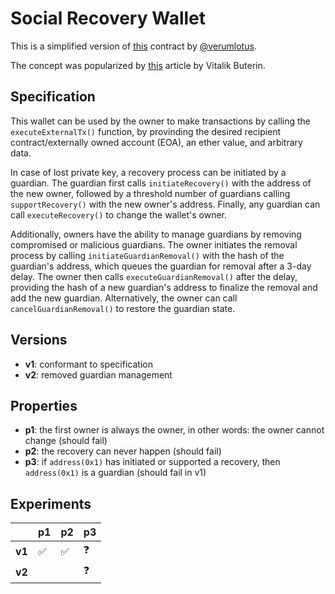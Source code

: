 # Social Recovery Wallet
This is a simplified version of
[this](https://github.com/verumlotus/social-recovery-wallet/blob/main/src/Wallet.sol)
contract by [@verumlotus](https://github.com/verumlotus). 

The concept was popularized by
[this](https://vitalik.ca/general/2021/01/11/recovery.html) article by Vitalik
Buterin.

## Specification
This wallet can be used by the owner to make transactions by calling the
`executeExternalTx()` function, by provinding the desired recipient
contract/externally owned account (EOA), an ether value, and arbitrary data.

In case of lost private key, a recovery process can be initiated by a guardian.
The guardian first calls `initiateRecovery()` with the address of the new
owner, followed by a threshold number of guardians calling `supportRecovery()`
with the new owner's address. Finally, any guardian can call
`executeRecovery()` to change the wallet's owner. 

Additionally, owners have the ability to manage guardians by removing
compromised or malicious guardians. The owner initiates the removal process by
calling `initiateGuardianRemoval()` with the hash of the guardian's address,
which queues the guardian for removal after a 3-day delay. The owner then calls
`executeGuardianRemoval()` after the delay, providing the hash of a new
guardian's address to finalize the removal and add the new guardian.
Alternatively, the owner can call `cancelGuardianRemoval()` to restore the
guardian state.

## Versions
- **v1**: conformant to specification
- **v2**: removed guardian management

## Properties
- **p1**: the first owner is always the owner, in other words: the owner cannot change (should fail)
- **p2**: the recovery can never happen (should fail)
- **p3**: if `address(0x1)` has initiated or supported a recovery, then `address(0x1)` is a guardian (should fail in v1)

## Experiments


|        | p1                 | p2                 | p3         |
| ------ | ------------------ | ------------------ | ---------- |
| **v1** | :white_check_mark: | :white_check_mark: | :question: |
| **v2** |                    |                    | :question: |
